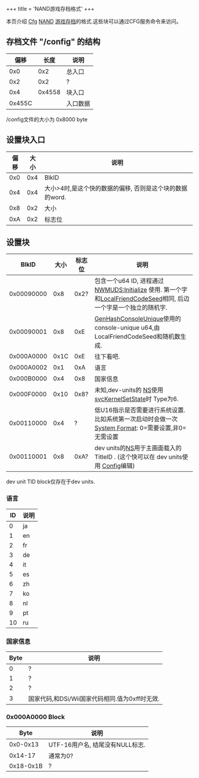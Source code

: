 +++
title = 'NAND游戏存档格式'
+++

本页介绍 [Cfg](Config_Services "wikilink")
[NAND](System_SaveData "wikilink")
[游戏存档](游戏存档 "wikilink")的格式.这些块可以通过CFG服务命令来访问。

## 存档文件 "/config" 的结构

| 偏移   | 长度   | 说明     |
|--------|--------|----------|
| 0x0    | 0x2    | 总入口   |
| 0x2    | 0x2    | ?        |
| 0x4    | 0x4558 | 块入口   |
| 0x455C |        | 入口数据 |

/config文件的大小为 0x8000 byte

## 设置块入口

| 偏移 | 大小 | 说明                                                      |
|------|------|-----------------------------------------------------------|
| 0x0  | 0x4  | BlkID                                                     |
| 0x4  | 0x4  | 大小\>4时,是这个快的数据的偏移, 否则是这个块的数据的word. |
| 0x8  | 0x2  | 大小                                                      |
| 0xA  | 0x2  | 标志位                                                    |

## 设置块

| BlkID      | 大小 | 标志位 | 说明                                                                                                                                                                                        |
|------------|------|--------|---------------------------------------------------------------------------------------------------------------------------------------------------------------------------------------------|
| 0x00090000 | 0x8  | 0x2?   | 包含一个u64 ID, 进程通过 [NWMUDS:Initialize](NWMUDS:Initialize "wikilink") 使用. 第一个字和[LocalFriendCodeSeed](CfgS:GetLocalFriendCodeSeed "wikilink")相同, 后边一个字是一个独立的随机字. |
| 0x00090001 | 0x8  | 0xE    | [GenHashConsoleUnique](Cfg:GenHashConsoleUnique "wikilink")使用的console-unique u64,由 LocalFriendCodeSeed和随机数生成.                                                                     |
| 0x000A0000 | 0x1C | 0xE    | 往下看吧.                                                                                                                                                                                   |
| 0x000A0002 | 0x1  | 0xA    | 语言                                                                                                                                                                                        |
| 0x000B0000 | 0x4  | 0x8    | 国家信息                                                                                                                                                                                    |
| 0x000F0000 | 0x10 | 0x8?   | 未知,dev-units的 [NS](NS "wikilink")使用[svcKernelSetState](SVC "wikilink")时 Type为6.                                                                                                      |
| 0x00110000 | 0x4  | ?      | 低U16指示是否需要进行系统设置.比如系统第一次启动时会做一次[System Format](System_Settings "wikilink"): 0=需要设置,非0=无需设置                                                              |
| 0x00110001 | 0x8  | 0xA?   | dev units的[NS](NS "wikilink")用于主画面载入的TitleID . (这个快可以在 dev units使用 [Config](3DS_Development_Unit_Software#Config "wikilink")编辑)                                          |

dev unit TID block仅存在于dev units.

### 语言

| ID  | 说明 |
|-----|------|
| 0   | ja   |
| 1   | en   |
| 2   | fr   |
| 3   | de   |
| 4   | it   |
| 5   | es   |
| 6   | zh   |
| 7   | ko   |
| 8   | nl   |
| 9   | pt   |
| 10  | ru   |

### 国家信息

| Byte | 说明                                           |
|------|------------------------------------------------|
| 0    | ?                                              |
| 1    | ?                                              |
| 2    | ?                                              |
| 3    | 国家代码,和DSi/Wii国家代码相同.值为0xff时无效. |

### 0x000A0000 Block

| Byte      | 说明                            |
|-----------|---------------------------------|
| 0x0-0x13  | UTF-16用户名, 结尾没有NULL标志. |
| 0x14-17   | 通常为0?                        |
| 0x18-0x1B | ?                               |
